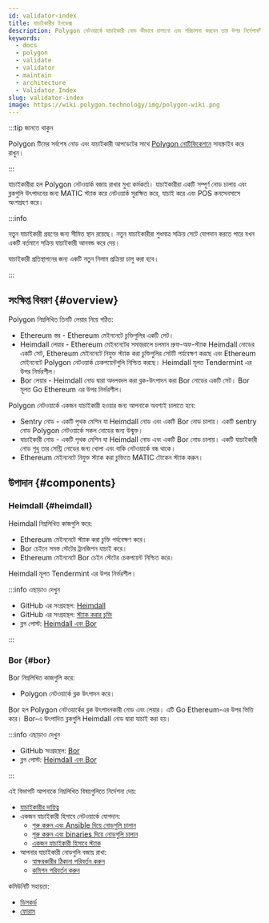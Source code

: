 ```yaml
---
id: validator-index
title: যাচাইকারীর ইনডেক্স
description: Polygon নেটওয়ার্কে যাচাইকারী নোড কীভাবে চালানো এবং পরিচালনা করবেন তার উপর নির্দেশাবলীর একটি সংগ্রহ।
keywords:
  - docs
  - polygon
  - validate
  - validator
  - maintain
  - architecture
  - Validator Index
slug: validator-index
image: https://wiki.polygon.technology/img/polygon-wiki.png
---
```


:::tip জানতে থাকুন

Polygon টিমের সর্বশেষ নোড এবং যাচাইকারী আপডেটের সাথে [Polygon নোটিফিকেশনে](https://polygon.technology/notifications/) সাবস্ক্রাইব করে রাখুন।

:::

যাচাইকারীরা হল Polygon নেটওয়ার্ক বজায় রাখার মুখ্য কর্মকর্তা। যাচাইকারীরা একটি সম্পূর্ণ নোড চালায় এবং
ব্লকগুলি উৎপাদনের জন্য MATIC স্ট্যাক করে নেটওয়ার্ক সুরক্ষিত করে, যাচাই করে এবং POS কনসেনসাসে অংশগ্রহণ করে।

:::info

নতুন যাচাইকারী গ্রহণের জন্য সীমিত স্থান রয়েছে। নতুন যাচাইকারীরা শুধমাত্র সক্রিয় সেটে যোগদান করতে পারে যখন একটি বর্তমানে সক্রিয় যাচাইকারী আনবন্ড করে দেয়।

যাচাইকারী প্রতিস্থাপনের জন্য একটি নতুন নিলাম প্রক্রিয়া চালু করা হবে।

:::

## সংক্ষিপ্ত বিবরণ {#overview}

Polygon নিম্নলিখিত তিনটি লেয়ার নিয়ে গঠিত:

* Ethereum স্তর - Ethereum মেইননেটে চুক্তিগুলির একটি সেট।
* Heimdall লেয়ার - Ethereum মেইননেটের সমান্তরালে চলমান প্রুফ-অফ-স্ট্যাক Heimdall নোডের একটি সেট, Ethereum মেইননেটে নিযুক্ত স্ট্যাক করা চুক্তিগুলির সেটটি পর্যবেক্ষণ করছে এবং Ethereum মেইননেটে Polygon নেটওয়ার্ক চেকপয়েন্টগুলি নিশ্চিত করছে। Heimdall মূলত Tendermint এর উপর নির্ভরশীল।
* Bor লেয়ার - Heimdall নোড দ্বারা অদলবদল করা ব্লক-উৎপাদন করা Bor নোডের একটি সেট। Bor মূলত Go Ethereum এর উপর নির্ভরশীল।

Polygon নেটওয়ার্কে একজন যাচাইকারী হওয়ার জন্য আপনাকে অবশ্যই চালাতে হবে:

* Sentry নোড - একটি পৃথক মেশিন যা Heimdall নোড এবং একটি Bor নোড চালায়। একটি sentry নোড Polygon নেটওয়ার্কে সকল নোডের জন্য উন্মুক্ত।
* যাচাইকারী নোড - একটি পৃথক মেশিন যা Heimdall নোড এবং একটি Bor নোড চালায়। একটি যাচাইকারী নোড শুধু তার সেন্ট্রি নোডের জন্য খোলা এবং বাকি নেটওয়ার্কে বন্ধ থাকে।
* Ethereum মেইননেটে নিযুক্ত স্ট্যাক করা চুক্তিতে MATIC টোকেন স্ট্যাক করুন।

## উপাদান {#components}

### Heimdall {#heimdall}

Heimdall নিম্নলিখিত কাজগুলি করে:

* Ethereum মেইননেটে স্ট্যাক করা চুক্তি পর্যবেক্ষণ করে।
* Bor চেইনে সমস্ত স্টেটের ট্রানজিশন যাচাই করে।
* Ethereum মেইননেটে Bor চেইন স্টেটের চেকপয়েন্ট নিশ্চিত করে।

Heimdall মূলত Tendermint এর উপর নির্ভরশীল।

:::info এছাড়াও দেখুন

* GitHub এর সংগ্রহস্থল: [Heimdall](https://github.com/maticnetwork/heimdall)
* GitHub এর সংগ্রহস্থল: [স্ট্যাক করার চুক্তি](https://github.com/maticnetwork/contracts/tree/master/contracts/staking)
* ব্লগ পোস্ট: [Heimdall এবং Bor](https://blog.polygon.technology/heimdall-and-bor/)

:::

### Bor {#bor}

Bor নিম্নলিখিত কাজগুলি করে:

* Polygon নেটওয়ার্কে ব্লক উৎপাদন করে।

Bor হল Polygon নেটওয়ার্কের ব্লক উৎপাদনকারী নোড এবং লেয়ার। এটি Go Ethereum-এর উপর ভিত্তি করে। Bor-এ উৎপাদিত ব্লকগুলি Heimdall নোড দ্বারা যাচাই করা হয়।

:::info এছাড়াও দেখুন

* GitHub সংগ্রহস্থল: [Bor](https://github.com/maticnetwork/bor)
* ব্লগ পোস্ট: [Heimdall এবং Bor](https://blog.polygon.technology/heimdall-and-bor/)

:::

এই বিভাগটি আপনাকে নিম্নলিখিত বিষয়গুলিতে নির্দেশনা দেয়:

* [যাচাইকারীর দায়িত্ব](validator-responsibilities.md)
* একজন যাচাইকারী হিসাবে নেটওয়ার্কে যোগদান:
  * [শুরু করুন এবং Ansible দিয়ে নোডগুলি চালান](run-validator-ansible.md)
  * [শুরু করুন এবং binaries দিয়ে নোডগুলি চালান](run-validator-binaries.md)
  * [একজন যাচাইকারী হিসাবে স্ট্যাক](validator-staking-operations.md)
* আপনার যাচাইকারী নোডগুলি বজায় রাখা:
  * [স্বাক্ষরকারীর ঠিকানা পরিবর্তন করুন](change-signer-address.md)
  * [কমিশন পরিবর্তন করুন](validator-commission-operations.md)

কমিউনিটি সহায়তা:

* [ডিসকর্ড](https://discord.com/invite/0xPolygon)
* [ফোরাম](https://forum.polygon.technology/)
